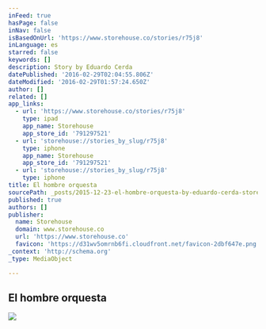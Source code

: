 ```yaml
---
inFeed: true
hasPage: false
inNav: false
isBasedOnUrl: 'https://www.storehouse.co/stories/r75j8'
inLanguage: es
starred: false
keywords: []
description: Story by Eduardo Cerda
datePublished: '2016-02-29T02:04:55.806Z'
dateModified: '2016-02-29T01:57:24.650Z'
author: []
related: []
app_links:
  - url: 'https://www.storehouse.co/stories/r75j8'
    type: ipad
    app_name: Storehouse
    app_store_id: '791297521'
  - url: 'storehouse://stories_by_slug/r75j8'
    type: iphone
    app_name: Storehouse
    app_store_id: '791297521'
  - url: 'storehouse://stories_by_slug/r75j8'
    type: iphone
title: El hombre orquesta
sourcePath: _posts/2015-12-23-el-hombre-orquesta-by-eduardo-cerda-storehouse.md
published: true
authors: []
publisher:
  name: Storehouse
  domain: www.storehouse.co
  url: 'https://www.storehouse.co'
  favicon: 'https://d31wv5omrnb6fi.cloudfront.net/favicon-2dbf647e.png'
_context: 'http://schema.org'
_type: MediaObject

---
```

<article style=""><h1>El hombre orquesta</h1><img src="https://d12oemfd9cl6ha.cloudfront.net/i/client_uploads/282565/7223A46E-81FC-495D-BB4F-7EF6817838CC.jpg?w=1024&amp;h=1024&amp;crop_mode=fit&amp;v=2" /></article>